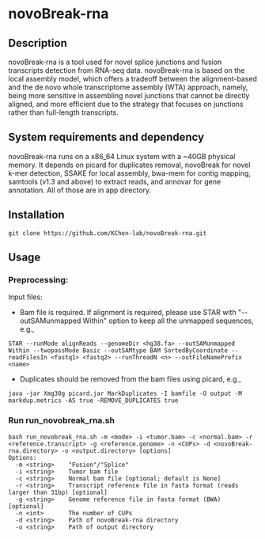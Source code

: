 # novoBreak-rna

## Description

novoBreak-rna is a tool used for novel splice junctions and fusion transcripts detection from RNA-seq data. novoBreak-rna is based on the local assembly model, which offers a tradeoff between the alignment-based and the de novo whole transcriptome assembly (WTA) approach, namely, being more sensitive in assembling novel junctions that cannot be directly aligned, and more efficient due to the strategy that focuses on junctions rather than full-length transcripts. 

## System requirements and dependency

novoBreak-rna runs on a x86_64 Linux system with a ~40GB physical memory. It depends on picard for duplicates removal, novoBreak for novel k-mer detection, SSAKE for local assembly, bwa-mem for contig mapping, samtools (v1.3 and above) to extract reads, and annovar for gene annotation. All of those are in app directory.

## Installation

```
git clone https://github.com/KChen-lab/novoBreak-rna.git
```

## Usage

### Preprocessing:

Input files: 

- Bam file is required. If alignment is required, please use STAR with "--outSAMunmapped Within" option to keep all the unmapped sequences, e.g.,
```
STAR --runMode alignReads --genomeDir <hg38.fa> --outSAMunmapped Within --twopassMode Basic --outSAMtype BAM SortedByCoordinate --readFilesIn <fastq1> <fastq2> --runThreadN <n> --outFileNamePrefix <name>
```

- Duplicates should be removed from the bam files using picard, e.g.,
```
java -jar Xmg30g picard.jar MarkDuplicates -I bamfile -O output -M markdup.metrics -AS true -REMOVE_DUPLICATES true
```

### Run run_novobreak_rna.sh

```
bash run_novobreak_rna.sh -m <mode> -i <tumor.bam> -c <normal.bam> -r <reference.transcript> -g <reference.genome> -n <CUPs> -d <novoBreak-rna.directory> -o <output.directory> [options]
Options:
  -m <string>    "Fusion"/"Splice"
  -i <string>    Tumor bam file
  -c <string>    Normal bam file [optional; default is None]
  -r <string>    Transcript reference file in fasta format (reads larger than 31bp) [optional]
  -g <string>    Genome reference file in fasta format (BWA) [optional]
  -n <int>       The number of CUPs
  -d <string>    Path of novoBreak-rna directory
  -o <string>    Path of output directory
```
